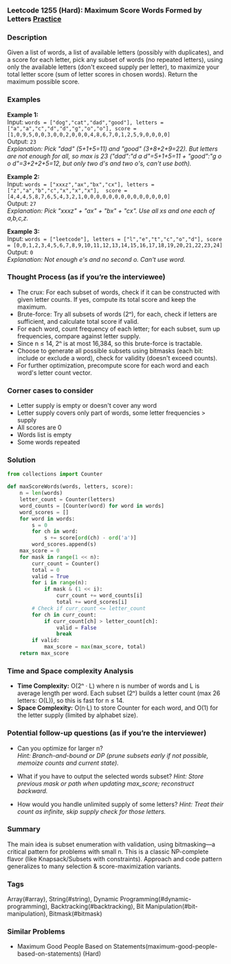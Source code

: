### Leetcode 1255 (Hard): Maximum Score Words Formed by Letters [Practice](https://leetcode.com/problems/maximum-score-words-formed-by-letters)

### Description  
Given a list of words, a list of available letters (possibly with duplicates), and a score for each letter, pick any subset of words (no repeated letters), using only the available letters (don't exceed supply per letter), to maximize your total letter score (sum of letter scores in chosen words). Return the maximum possible score.

### Examples  
**Example 1:**  
Input: `words = ["dog","cat","dad","good"], letters = ["a","a","c","d","d","g","o","o"], score = [1,0,9,5,0,0,3,0,0,2,0,0,0,4,8,6,7,0,1,2,5,9,0,0,0,0]`  
Output: `23`  
*Explanation: Pick "dad" (5+1+5=11) and "good" (3+8+2+9=22). But letters are not enough for all, so max is 23 ("dad":"d a d"=5+1+5=11 + "good":"g o o d"=3+2+2+5=12, but only two d's and two o's, can't use both).* 

**Example 2:**  
Input: `words = ["xxxz","ax","bx","cx"], letters = ["z","a","b","c","x","x","x"],  score = [4,4,4,5,8,7,6,5,4,3,2,1,0,0,0,0,0,0,0,0,0,0,0,0,0,0]`  
Output: `27`  
*Explanation: Pick "xxxz" + "ax" + "bx" + "cx". Use all xs and one each of a,b,c,z.*

**Example 3:**  
Input: `words = ["leetcode"], letters = ["l","e","t","c","o","d"], score = [0,0,1,2,3,4,5,6,7,8,9,10,11,12,13,14,15,16,17,18,19,20,21,22,23,24]`  
Output: `0`  
*Explanation: Not enough e's and no second o. Can't use word.*

### Thought Process (as if you’re the interviewee)  
- The crux: For each subset of words, check if it can be constructed with given letter counts. If yes, compute its total score and keep the maximum.
- Brute-force: Try all subsets of words (2ⁿ), for each, check if letters are sufficient, and calculate total score if valid.
- For each word, count frequency of each letter; for each subset, sum up frequencies, compare against letter supply.
- Since n ≤ 14, 2ⁿ is at most 16,384, so this brute-force is tractable.
- Choose to generate all possible subsets using bitmasks (each bit: include or exclude a word), check for validity (doesn't exceed counts).
- For further optimization, precompute score for each word and each word's letter count vector.

### Corner cases to consider  
- Letter supply is empty or doesn't cover any word
- Letter supply covers only part of words, some letter frequencies > supply
- All scores are 0
- Words list is empty
- Some words repeated

### Solution

```python
from collections import Counter

def maxScoreWords(words, letters, score):
    n = len(words)
    letter_count = Counter(letters)
    word_counts = [Counter(word) for word in words]
    word_scores = []
    for word in words:
        s = 0
        for ch in word:
            s += score[ord(ch) - ord('a')]
        word_scores.append(s)
    max_score = 0
    for mask in range(1 << n):
        curr_count = Counter()
        total = 0
        valid = True
        for i in range(n):
            if mask & (1 << i):
                curr_count += word_counts[i]
                total += word_scores[i]
        # Check if curr_count <= letter_count
        for ch in curr_count:
            if curr_count[ch] > letter_count[ch]:
                valid = False
                break
        if valid:
            max_score = max(max_score, total)
    return max_score
```

### Time and Space complexity Analysis  

- **Time Complexity:** O(2ⁿ · L) where n is number of words and L is average length per word. Each subset (2ⁿ) builds a letter count (max 26 letters: O(L)), so this is fast for n ≤ 14.
- **Space Complexity:** O(n·L) to store Counter for each word, and O(1) for the letter supply (limited by alphabet size).

### Potential follow-up questions (as if you’re the interviewer)  

- Can you optimize for larger n?  
  *Hint: Branch-and-bound or DP (prune subsets early if not possible, memoize counts and current state).*

- What if you have to output the selected words subset?
  *Hint: Store previous mask or path when updating max_score; reconstruct backward.*

- How would you handle unlimited supply of some letters?
  *Hint: Treat their count as infinite, skip supply check for those letters.*

### Summary
The main idea is subset enumeration with validation, using bitmasking—a critical pattern for problems with small n. This is a classic NP-complete flavor (like Knapsack/Subsets with constraints). Approach and code pattern generalizes to many selection & score-maximization variants.

### Tags
Array(#array), String(#string), Dynamic Programming(#dynamic-programming), Backtracking(#backtracking), Bit Manipulation(#bit-manipulation), Bitmask(#bitmask)

### Similar Problems
- Maximum Good People Based on Statements(maximum-good-people-based-on-statements) (Hard)